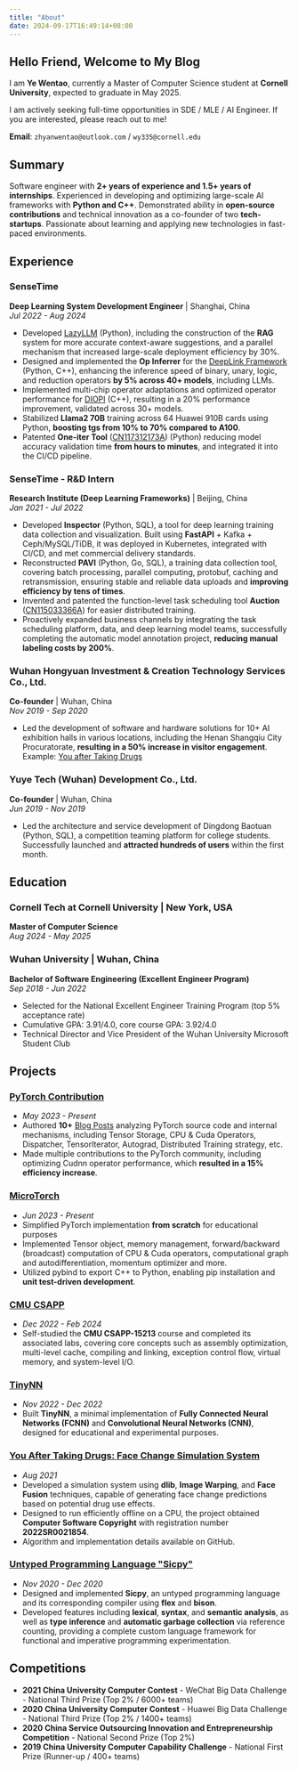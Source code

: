 ```yaml
---
title: "About"
date: 2024-09-17T16:49:14+08:00
---
```


## Hello Friend, Welcome to My Blog

I am **Ye Wentao**, currently a Master of Computer Science student at **Cornell University**, expected to graduate in May 2025.

I am actively seeking full-time opportunities in SDE / MLE / AI Engineer. If you are interested, please reach out to me!

**Email**: `zhyanwentao@outlook.com` / `wy335@cornell.edu`

## Summary

Software engineer with **2+ years of experience and 1.5+ years of internships**. Experienced in developing and optimizing large-scale AI frameworks with **Python and C++**. Demonstrated ability in **open-source contributions** and technical innovation as a co-founder of two **tech-startups**. Passionate about learning and applying new technologies in fast-paced environments.

## Experience

### **SenseTime**

**Deep Learning System Development Engineer** | Shanghai, China  
*Jul 2022 - Aug 2024*

- Developed [LazyLLM](https://github.com/LazyAGI/LazyLLM) (Python), including the construction of the **RAG** system for more accurate context-aware suggestions, and a parallel mechanism that increased large-scale deployment efficiency by 30%.
- Designed and implemented the **Op Inferrer** for the [DeepLink Framework](https://github.com/DeepLink-org/deeplink.framework) (Python, C++), enhancing the inference speed of binary, unary, logic, and reduction operators **by 5% across 40+ models**, including LLMs.
- Implemented multi-chip operator adaptations and optimized operator performance for [DIOPI](https://github.com/DeepLink-org/DIOPI) (C++), resulting in a 20% performance improvement, validated across 30+ models.
- Stabilized **Llama2 70B** training across 64 Huawei 910B cards using Python, **boosting tgs from 10% to 70% compared to A100**.
- Patented **One-iter Tool** ([CN117312173A](https://patents.google.com/patent/CN117312173A/en?oq=CN117312173A)) (Python) reducing model accuracy validation time **from hours to minutes**, and integrated it into the CI/CD pipeline.

### **SenseTime - R&D Intern**

**Research Institute (Deep Learning Frameworks)** | Beijing, China  
*Jan 2021 - Jul 2022*

- Developed **Inspector** (Python, SQL), a tool for deep learning training data collection and visualization. Built using **FastAPI** + Kafka + Ceph/MySQL/TiDB, it was deployed in Kubernetes, integrated with CI/CD, and met commercial delivery standards.
- Reconstructed **PAVI** (Python, Go, SQL), a training data collection tool, covering batch processing, parallel computing, protobuf, caching and retransmission, ensuring stable and reliable data uploads and **improving efficiency by tens of times**.
- Invented and patented the function-level task scheduling tool **Auction** ([CN115033366A](https://patents.google.com/patent/CN115033366A/en)) for easier distributed training.
- Proactively expanded business channels by integrating the task scheduling platform, data, and deep learning model teams, successfully completing the automatic model annotation project, **reducing manual labeling costs by 200%**.

### **Wuhan Hongyuan Investment & Creation Technology Services Co., Ltd.**

**Co-founder** | Wuhan, China  
*Nov 2019 - Sep 2020*

- Led the development of software and hardware solutions for 10+ AI exhibition halls in various locations, including the Henan Shangqiu City Procuratorate, **resulting in a 50% increase in visitor engagement**. Example: [You after Taking Drugs](https://github.com/yewentao256/You-after-taking-drugs)

### **Yuye Tech (Wuhan) Development Co., Ltd.**

**Co-founder** | Wuhan, China  
*Jun 2019 - Nov 2019*

- Led the architecture and service development of Dingdong Baotuan (Python, SQL), a competition teaming platform for college students. Successfully launched and **attracted hundreds of users** within the first month.

## Education

### **Cornell Tech at Cornell University** | New York, USA

**Master of Computer Science**  
*Aug 2024 - May 2025*

### **Wuhan University** | Wuhan, China

**Bachelor of Software Engineering (Excellent Engineer Program)**  
*Sep 2018 - Jun 2022*

- Selected for the National Excellent Engineer Training Program (top 5% acceptance rate)
- Cumulative GPA: 3.91/4.0, core course GPA: 3.92/4.0
- Technical Director and Vice President of the Wuhan University Microsoft Student Club

## Projects

### **[PyTorch Contribution](https://github.com/pytorch/pytorch/issues?q=author%3Ayewentao256)**

- *May 2023 - Present*
- Authored **10+** [Blog Posts](https://wentao.site/categories/pytorch/) analyzing PyTorch source code and internal mechanisms, including Tensor Storage, CPU & Cuda Operators, Dispatcher, TensorIterator, Autograd, Distributed Training strategy, etc.
- Made multiple contributions to the PyTorch community, including optimizing Cudnn operator performance, which **resulted in a 15% efficiency increase**.

### **[MicroTorch](https://github.com/yewentao256/MicroTorch)**

- *Jun 2023 - Present*
- Simplified PyTorch implementation **from scratch** for educational purposes
- Implemented Tensor object, memory management, forward/backward (broadcast) computation of CPU & Cuda operators, computational graph and autodifferentiation, momentum optimizer and more.
- Utilized pybind to export C++ to Python, enabling pip installation and **unit test-driven development**.

### **[CMU CSAPP](https://github.com/yewentao256/CSAPP_15213)**

- *Dec 2022 - Feb 2024*
- Self-studied the **CMU CSAPP-15213** course and completed its associated labs, covering core concepts such as assembly optimization, multi-level cache, compiling and linking, exception control flow, virtual memory, and system-level I/O.

### **[TinyNN](https://github.com/yewentao256/TinyNN)**

- *Nov 2022 - Dec 2022*
- Built **TinyNN**, a minimal implementation of **Fully Connected Neural Networks (FCNN)** and **Convolutional Neural Networks (CNN)**, designed for educational and experimental purposes.

### **[You After Taking Drugs: Face Change Simulation System](https://github.com/yewentao256/You-after-taking-drugs)**

- *Aug 2021*
- Developed a simulation system using **dlib**, **Image Warping**, and **Face Fusion** techniques, capable of generating face change predictions based on potential drug use effects.
- Designed to run efficiently offline on a CPU, the project obtained **Computer Software Copyright** with registration number **2022SR0021854**.
- Algorithm and implementation details available on GitHub.

### **[Untyped Programming Language "Sicpy"](https://github.com/yewentao256/SCP-sicpy)**

- *Nov 2020 - Dec 2020*
- Designed and implemented **Sicpy**, an untyped programming language and its corresponding compiler using **flex** and **bison**.
- Developed features including **lexical**, **syntax**, and **semantic analysis**, as well as **type inference** and **automatic garbage collection** via reference counting, providing a complete custom language framework for functional and imperative programming experimentation.

## Competitions

- **2021 China University Computer Contest** - WeChat Big Data Challenge - National Third Prize (Top 2% / 6000+ teams)
- **2020 China University Computer Contest** - Huawei Big Data Challenge - National Third Prize (Top 2% / 1400+ teams)
- **2020 China Service Outsourcing Innovation and Entrepreneurship Competition** - National Second Prize (Top 2%)
- **2019 China University Computer Capability Challenge** - National First Prize (Runner-up / 400+ teams)
